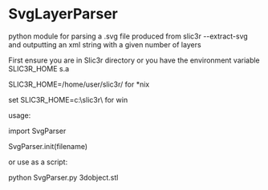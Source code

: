 # SvgLayerParser
python module for parsing a .svg file produced from slic3r --extract-svg and outputting an xml string with a given number of layers


First ensure you are in Slic3r directory or you have the environment variable SLIC3R_HOME s.a 

SLIC3R_HOME=/home/user/slic3r/    for *nix

set SLIC3R_HOME=c:\slic3r\        for win

usage:

import SvgParser

SvgParser.init(filename)


or use as a script:

python SvgParser.py 3dobject.stl 
